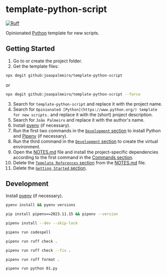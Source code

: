 # template-python-script

[![Ruff](https://img.shields.io/endpoint?url=https://raw.githubusercontent.com/astral-sh/ruff/main/assets/badge/v2.json)](https://github.com/astral-sh/ruff)

Opinionated [Python](https://www.python.org/) template for new scripts.

## Getting Started

1. Go to or create the project folder.
2. Get the template files:

```bash
npx degit github:joaopalmeiro/template-python-script
```

or

```bash
npx degit github:joaopalmeiro/template-python-script --force
```

3. Search for `template-python-script` and replace it with the project name.
4. Search for `Opinionated [Python](https://www.python.org/) template for new scripts.` and replace it with the (short) project description.
5. Search for `João Palmeiro` and replace it with the author's name.
6. Install [pyenv](https://github.com/pyenv/pyenv) (if necessary).
7. Run the first two commands in the [`Development` section](#development) to install Python and [Pipenv](https://github.com/pypa/pipenv) (if necessary).
8. Run the third command in the [`Development` section](#development) to create the virtual environment.
9. Open the [NOTES.md](NOTES.md) file and install the project-specific dependencies according to the first command in the [Commands section](NOTES.md#commands).
10. Delete the [`Template References` section](NOTES.md#template-references) from the [NOTES.md](NOTES.md) file.
11. Delete the [`Getting Started` section](#getting-started).

## Development

Install [pyenv](https://github.com/pyenv/pyenv) (if necessary).

```bash
pyenv install && pyenv versions
```

```bash
pip install pipenv==2023.11.15 && pipenv --version
```

```bash
pipenv install --dev --skip-lock
```

```bash
pipenv run codespell
```

```bash
pipenv run ruff check .
```

```bash
pipenv run ruff check --fix .
```

```bash
pipenv run ruff format .
```

```bash
pipenv run python 01.py
```
